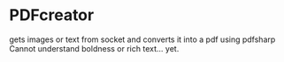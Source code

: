 # PDFcreator
gets images or text from socket and converts it into a pdf using pdfsharp
Cannot understand boldness or rich text... yet.
